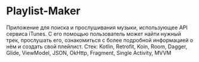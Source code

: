 # Playlist-Maker
Приложение для поиска и прослушивания музыки, использующее API сервиса iTunes. С его помощью пользователь может найти нужный трек, прослушать его, ознакомиться с более подробной информацией о нём и создать свой плейлист.
Стек: Kotlin, Retrofit, Koin, Room, Dagger, Glide, ViewModel, JSON, OkHttp, Fragment, Single Activity, MVVM 
